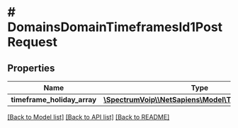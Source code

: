 # # DomainsDomainTimeframesId1PostRequest

## Properties

Name | Type | Description | Notes
------------ | ------------- | ------------- | -------------
**timeframe_holiday_array** | [**\SpectrumVoip\\\\NetSapiens\Model\TimeframeHoliday[]**](TimeframeHoliday.md) |  | [optional]

[[Back to Model list]](../../README.md#models) [[Back to API list]](../../README.md#endpoints) [[Back to README]](../../README.md)
